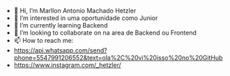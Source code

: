 - 👋 Hi, I’m  Marllon Antonio Machado Hetzler
- 👀 I’m interested in  uma oportunidade como Junior
- 🌱 I’m currently learning  Backend
- 💞️ I’m looking to collaborate on  na area  de Backend ou Frontend
- 📫 How to reach me:
- https://api.whatsapp.com/send?phone=5547991206552&text=ola%2C%20vi%20isso%20no%20GitHub
- https://www.instagram.com/_hetzler/

<!---
programadev-494/programadev-494 is a ✨ special ✨ repository because its `README.md` (this file) appears on your GitHub profile.
You can click the Preview link to take a look at your changes.
--->

